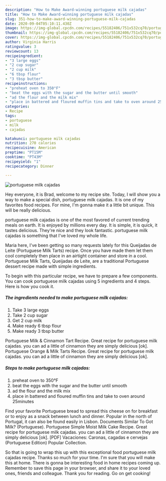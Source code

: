 ```yaml
---
description: "How to Make Award-winning portuguese milk cajadas"
title: "How to Make Award-winning portuguese milk cajadas"
slug: 351-how-to-make-award-winning-portuguese-milk-cajadas
date: 2020-09-04T05:10:11.430Z
image: https://img-global.cpcdn.com/recipes/55182406/751x532cq70/portuguese-milk-cajadas-recipe-main-photo.jpg
thumbnail: https://img-global.cpcdn.com/recipes/55182406/751x532cq70/portuguese-milk-cajadas-recipe-main-photo.jpg
cover: https://img-global.cpcdn.com/recipes/55182406/751x532cq70/portuguese-milk-cajadas-recipe-main-photo.jpg
author: Virginia Harris
ratingvalue: 3
reviewcount: 13
recipeingredient:
- "3 large eggs"
- "2 cup sugar"
- "2 cup milk"
- "6 tbsp flour"
- "3 tbsp butter"
recipeinstructions:
- "preheat oven to 350°F"
- "beat the eggs with the sugar and the butter until smooth"
- "ad the flour and the milk mix"
- "place in battered and floured muffin tins and take to oven around 25minutes"
categories:
- Recipe
tags:
- portuguese
- milk
- cajadas

katakunci: portuguese milk cajadas 
nutrition: 270 calories
recipecuisine: American
preptime: "PT15M"
cooktime: "PT43M"
recipeyield: "1"
recipecategory: Dinner

---
```



![portuguese milk cajadas](https://img-global.cpcdn.com/recipes/55182406/751x532cq70/portuguese-milk-cajadas-recipe-main-photo.jpg)

Hey everyone, it is Brad, welcome to my recipe site. Today, I will show you a way to make a special dish, portuguese milk cajadas. It is one of my favorites food recipes. For mine, I'm gonna make it a little bit unique. This will be really delicious.

portuguese milk cajadas is one of the most favored of current trending meals on earth. It is enjoyed by millions every day. It is simple, it is quick, it tastes delicious. They're nice and they look fantastic. portuguese milk cajadas is something that I've loved my whole life.

Maria here, I&#39;ve been getting so many requests lately for this Queijadas de Leite (Portuguese Milk Tarts) recipe. Once you have made them let them cool completely then place in an airtight container and store in a cool. Portuguese Milk Tarts, Queijadas de Leite, are a traditional Portuguese dessert recipe made with simple ingredients.


To begin with this particular recipe, we have to prepare a few components. You can cook portuguese milk cajadas using 5 ingredients and 4 steps. Here is how you cook it.

<!--inarticleads1-->

##### The ingredients needed to make portuguese milk cajadas:

1. Take 3 large eggs
1. Take 2 cup sugar
1. Get 2 cup milk
1. Make ready 6 tbsp flour
1. Make ready 3 tbsp butter


Portuguese Milk &amp; Cinnamon Tart Recipe. Great recipe for portuguese milk cajadas. you can ad a little of cinnamon they are simply delicious [ok]. Portuguese Orange &amp; Milk Tarts Recipe. Great recipe for portuguese milk cajadas. you can ad a little of cinnamon they are simply delicious [ok]. 

<!--inarticleads2-->

##### Steps to make portuguese milk cajadas:

1. preheat oven to 350°F
1. beat the eggs with the sugar and the butter until smooth
1. ad the flour and the milk mix
1. place in battered and floured muffin tins and take to oven around 25minutes


Find your favorite Portuguese bread to spread this cheese on for breakfast or to enjoy as a snack between lunch and dinner. Popular in the north of Portugal, it can also be found easily in Lisbon. Documents Similar To Got Milk? (Portuguese). Portuguese Simple Moist Milk Cake Recipe. Great recipe for portuguese milk cajadas. you can ad a little of cinnamon they are simply delicious [ok]. [PDF] Vacaciones: Caronas, cagadas e cervejas (Portuguese Edition) Popular Collection. 

So that is going to wrap this up with this exceptional food portuguese milk cajadas recipe. Thanks so much for your time. I'm sure that you will make this at home. There is gonna be interesting food in home recipes coming up. Remember to save this page in your browser, and share it to your loved ones, friends and colleague. Thank you for reading. Go on get cooking!
